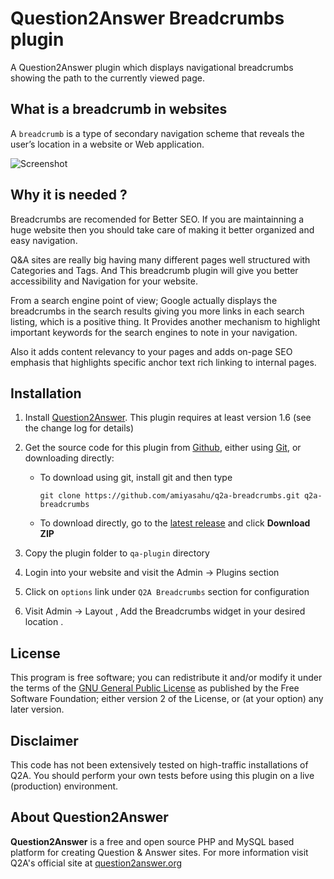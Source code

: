 # Question2Answer Breadcrumbs plugin

A Question2Answer plugin which displays navigational breadcrumbs showing the path to the currently viewed page.

## What is a breadcrumb in websites

A `breadcrumb` is a type of secondary navigation scheme that reveals the user’s location in a website or Web application.

![Screenshot](https://github.com/amiyasahu/q2a-breadcrumbs/blob/gh-pages/breadcrumb-preview.png?raw=true "Breadcrumb screenshot")

## Why it is needed ?

Breadcrumbs are recomended for Better SEO. If you are maintainning a huge website then you should take care of making it better organized and easy navigation.

Q&A sites are really big having many different pages well structured with Categories and Tags. And This breadcrumb plugin will give you better accessibility and Navigation for your website. 

From a search engine point of view; Google actually displays the breadcrumbs in the search results giving you more links in each search listing, which is a positive thing. It Provides another mechanism to highlight important keywords for the search engines to note in your navigation.
 
Also it adds content relevancy to your pages and adds on-page SEO emphasis that highlights specific anchor text rich linking to internal pages.

## Installation

1. Install [Question2Answer][]. This plugin requires at least version 1.6 (see the change log for details)
2. Get the source code for this plugin from [Github][], either using [Git][], or downloading directly:

   - To download using git, install git and then type 
      
      `git clone https://github.com/amiyasahu/q2a-breadcrumbs.git q2a-breadcrumbs`
      
   - To download directly, go to the [latest release][latest release] and click **Download ZIP**

3. Copy the plugin folder to `qa-plugin` directory
4. Login into your website and visit the Admin -> Plugins section 
5. Click on `options` link under `Q2A Breadcrumbs` section for configuration
6. Visit Admin -> Layout , Add the Breadcrumbs widget in your desired location .

## License
This program is free software; you can redistribute it and/or modify it under the terms of the [GNU General Public License](https://github.com/amiyasahu/q2a-breadcrumbs/blob/master/LICENSE) as published by the Free Software Foundation; either version 2 of the License, or (at your option) any later version.

## Disclaimer
This code has not been extensively tested on high-traffic installations of Q2A. You should perform your own tests before using this plugin on a live (production) environment. 

## About Question2Answer
**Question2Answer** is a free and open source PHP and MySQL based platform for creating Question & Answer sites. For more information visit Q2A's official site at [question2answer.org](http://www.question2answer.org/)

[Question2Answer]: http://www.question2answer.org/install.php
[Git]: http://git-scm.com/
[Github]: https://github.com/amiyasahu/q2a-breadcrumbs
[latest release]: https://github.com/amiyasahu/q2a-breadcrumbs/releases/latest
